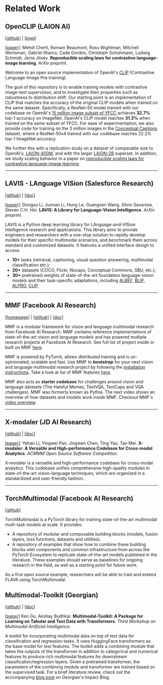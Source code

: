 # Related Work

## OpenCLIP (LAION AI)

[[github]](https://github.com/mlfoundations/open_clip) | [[pypi]](https://pypi.org/project/open-clip-torch/)

[[paper]](https://arxiv.org/abs/2212.07143): Mehdi Cherti, Romain Beaumont, Ross Wightman, Mitchell Wortsman, Gabriel Ilharco, Cade Gordon, Christoph Schuhmann, Ludwig Schmidt, Jenia Jitsev. **Reproducible scaling laws for contrastive language-image learning**. _ArXiv preprint_. 

Welcome to an open source implementation of OpenAI's [CLIP](https://arxiv.org/abs/2103.00020) (Contrastive Language-Image Pre-training).

The goal of this repository is to enable training models with contrastive image-text supervision, and to investigate their properties such as robustness to distribution shift. Our starting point is an implementation of CLIP that matches the accuracy of the original CLIP models when trained on the same dataset.
Specifically, a ResNet-50 model trained with our codebase on OpenAI's [15 million image subset of YFCC](https://github.com/openai/CLIP/blob/main/data/yfcc100m.md) achieves **32.7%** top-1 accuracy on ImageNet. OpenAI's CLIP model reaches **31.3%** when trained on the same subset of YFCC. For ease of experimentation, we also provide code for training on the 3 million images in the [Conceptual Captions](https://ai.google.com/research/ConceptualCaptions/download) dataset, where a ResNet-50x4 trained with our codebase reaches 22.2% top-1 ImageNet accuracy.

We further this with a replication study on a dataset of comparable size to OpenAI's, [LAION-400M](https://arxiv.org/abs/2111.02114), and with the larger [LAION-2B](https://laion.ai/blog/laion-5b/) superset. In addition, we study scaling behavior in a paper on [reproducible scaling laws for contrastive language-image learning](https://arxiv.org/abs/2212.07143).

---

## LAVIS - **LA**nguage **VIS**ion (Salesforce Research)

[[github]](https://github.com/salesforce/LAVIS) | [[doc]](https://opensource.salesforce.com/LAVIS)

[[paper]](https://arxiv.org/abs/2209.09019): Dongxu Li, Junnan Li, Hung Le, Guangsen Wang, Silvio Savarese, Steven C.H. Hoi. **LAVIS: A Library for Language-Vision Intelligence**. _ArXiv preprint_. 

LAVIS is a Python deep learning library for LAnguage-and-VISion intelligence research and applications. This library aims to provide engineers and researchers with a one-stop solution to rapidly develop models for their specific multimodal scenarios, and benchmark them across standard and customized datasets.
It features a unified interface design to access
- **10+** tasks
(retrieval, captioning, visual question answering, multimodal classification etc.);
- **20+** datasets (COCO, Flickr, Nocaps, Conceptual
Commons, SBU, etc.);
- **30+** pretrained weights of state-of-the-art foundation language-vision models and their task-specific adaptations, including [ALBEF](https://arxiv.org/pdf/2107.07651.pdf),
[BLIP](https://arxiv.org/pdf/2201.12086.pdf), [ALPRO](https://arxiv.org/pdf/2112.09583.pdf), [CLIP](https://arxiv.org/pdf/2103.00020.pdf).

---

## MMF (Facebook AI Research)

[[homepage]](https://mmf.sh/) | [[github]](https://github.com/facebookresearch/mmf) | [[doc]](https://mmf.sh/docs/)

MMF is a modular framework for vision and language multimodal research from Facebook AI Research. MMF contains reference implementations of state-of-the-art vision and language models and has powered multiple research projects at Facebook AI Research. See full list of project inside or built on MMF [here](https://mmf.sh/docs/notes/projects).

MMF is powered by PyTorch, allows distributed training and is un-opinionated, scalable and fast. Use MMF to **_bootstrap_** for your next vision and language multimodal research project by following the [installation instructions](https://mmf.sh/docs/). Take a look at list of MMF features [here](https://mmf.sh/docs/getting_started/features).

MMF also acts as **starter codebase** for challenges around vision and
language datasets (The Hateful Memes, TextVQA, TextCaps and VQA challenges). MMF was formerly known as Pythia. The next video shows an overview of how datasets and models work inside MMF. Checkout MMF's [video overview](https://mmf.sh/docs/getting_started/video_overview).

---

## X-modaler (JD AI Research)

[[github]](https://github.com/YehLi/xmodaler) | [[doc]](https://xmodaler.readthedocs.io/en/latest/)

[[paper]](https://arxiv.org/abs/2108.08217): Yehao Li, Yingwei Pan, Jingwen Chen, Ting Yao, Tao Mei. **X-modaler: A Versatile and High-performance Codebase for Cross-modal Analytics**. _ACMMM Open Source Software Competition_. 

X-modaler is a versatile and high-performance codebase for cross-modal analytics. This codebase unifies comprehensive high-quality modules in state-of-the-art vision-language techniques, which are organized in a standardized and user-friendly fashion.

---

## TorchMultimodal (Facebook AI Research)
  
[[github]](https://github.com/facebookresearch/multimodal)

TorchMultimodal is a PyTorch library for training state-of-the-art multimodal multi-task models at scale. It provides:
- A repository of modular and composable building blocks (models, fusion layers, loss functions, datasets and utilities).
- A repository of examples that show how to combine these building blocks with components and common infrastructure from across the PyTorch Ecosystem to replicate state-of-the-art models published in the literature. These examples should serve as baselines for ongoing research in the field, as well as a starting point for future work.

As a first open source example, researchers will be able to train and extend FLAVA using TorchMultimodal.


## Multimodal-Toolkit (Georgian)

[[github]](https://github.com/georgian-io/Multimodal-Toolkit) | [[doc]](https://multimodal-toolkit.readthedocs.io/en/latest/index.html)

[[paper]](https://aclanthology.org/2021.maiworkshop-1.10.pdf) Ken Gu, Akshay Budhkar. **Multimodal-Toolkit: A Package for Learning on Tabular and Text Data with Transformers**. _Third Workshop on Multimodal Artificial Intelligence_.

A toolkit for incorporating multimodal data on top of text data for classification
and regression tasks. It uses HuggingFace transformers as the base model for text features.
The toolkit adds a combining module that takes the outputs of the transformer in addition to categorical and numerical features
to produce rich multimodal features for downstream classification/regression layers.
Given a pretrained transformer, the parameters of the combining module and transformer are trained based
on the supervised task. For a brief literature review, check out the accompanying [blog post](https://medium.com/georgian-impact-blog/how-to-incorporate-tabular-data-with-huggingface-transformers-b70ac45fcfb4) on Georgian's Impact Blog. 
